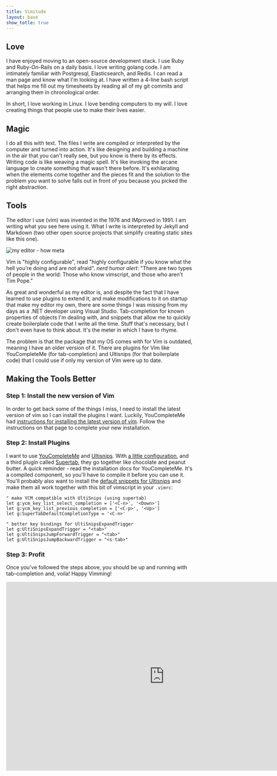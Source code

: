 ```yaml
---
title: Vimitude
layout: base
show_totle: true
---
```

## Love
I have enjoyed moving to an open-source development stack. I use Ruby and
Ruby-On-Rails on a daily basis. I love writing golang code. I am intimately
familiar with Postgresql, Elasticsearch, and Redis. I can read a man page and
know what I'm looking at. I have written a 4-line bash script that helps me fill
out my timesheets by reading all of my git commits and arranging them in
chronological order.

In short, I love working in Linux. I love bending computers to my will. I love
creating things that people use to make their lives easier.

## Magic
I do all this with text. The files I write are compiled or interpreted by the
computer and turned into action. It's like designing and building a machine in
the air that you can't really see, but you know is there by its effects. Writing
code is like weaving a magic spell. It's like invoking the arcane language to
create something that wasn't there before. It's exhilarating when the elements
come together and the pieces fit and the solution to the problem you want to
solve falls out in front of you because you picked the right abstraction.

## Tools
The editor I use (vim) was invented in the 1976 and IMproved in 1991. I am
writing what you see here using it. What I write is interpreted by Jekyll and
Markdown (two other open source projects that simplify creating static sites
like this one).

![my editor - how meta](https://cloud.githubusercontent.com/assets/348407/6364073/4cefc06e-bc6f-11e4-9499-6a85be3fef82.png)

Vim is "highly configurable", read "highly configurable if you know what the
hell you're doing and are not afraid". _nerd humor alert_: "There are two types
of people in the world: Those who know vimscript, and those who aren't Tim Pope."

As great and wonderful as my editor is, and despite the fact that I have learned
to use plugins to extend it, and make modifications to it on startup that make
my editor my own, there are some things I was missing from my days as a .NET
developer using Visual Studio. Tab-completion for known properties of objects
I'm dealing with, and snippets that allow me to quickly create boilerplate code
that I write all the time. Stuff that's necessary, but I don't even have to
think about. It's the meter in which I have to rhyme.

The problem is that the package that my OS comes with for Vim is outdated,
meaning I have an older version of it. There are plugins for Vim like
YouCompleteMe (for tab-completion)  and Ultisnips (for that boilerplate code)
that I could use if only my version of Vim were up to date.

## Making the Tools Better

### Step 1: Install the new version of Vim
In order to get back some of the things I miss, I need to install the latest
version of vim so I can install the plugins I want. Luckily, YouCompleteMe had
[instructions for installing the latest version of vim](https://github.com/Valloric/YouCompleteMe/wiki/Building-Vim-from-source).
Follow the instructions on that page to complete your new installation.

### Step 2: Install Plugins
I want to use [YouCompleteMe](https://github.com/Valloric/YouCompleteMe) and
[Ultisnips](https://github.com/SirVer/ultisnips). With [a little configuration](http://stackoverflow.com/questions/14896327/ultisnips-and-youcompleteme),
and a third plugin called [Supertab](https://github.com/ervandew/supertab), they
go together like chocolate and peanut butter. A quick reminder - read the installation
docs for YouCompleteMe. It's a compiled component, so you'll have to compile it
before you can use it. You'll probably also want to install the
[default snippets for Ultisnips](https://github.com/honza/vim-snippets) and
make them all work together with this bit of vimscript in your `.vimrc`:

```vim
" make YCM compatible with UltiSnips (using supertab)
let g:ycm_key_list_select_completion = ['<C-n>', '<Down>']
let g:ycm_key_list_previous_completion = ['<C-p>', '<Up>']
let g:SuperTabDefaultCompletionType = '<C-n>'

" better key bindings for UltiSnipsExpandTrigger
let g:UltiSnipsExpandTrigger = "<tab>"
let g:UltiSnipsJumpForwardTrigger = "<tab>"
let g:UltiSnipsJumpBackwardTrigger = "<s-tab>"
```

### Step 3: Profit
Once you've followed the steps above, you should be up and running with tab-completion
and, voila! Happy Vimming!

<iframe width="854" height="510" src="https://www.youtube.com/embed/1r4Vx4EXIfI" frameborder="0" allowfullscreen></iframe>

